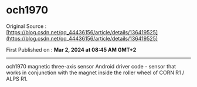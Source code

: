 # och1970

Original Source : [https://blog.csdn.net/qq_44436156/article/details/136419525](https://blog.csdn.net/qq_44436156/article/details/136419525)

First Published on : **Mar 2, 2024 at 08:45 AM GMT+2**

----------------

och1970 magnetic three-axis sensor Android driver code - sensor that works in conjunction with the magnet inside the roller wheel of CORN R1 / ALPS R1.
